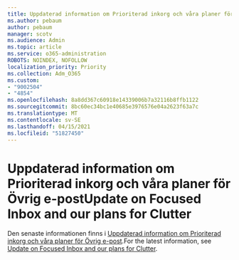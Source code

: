 ```yaml
---
title: Uppdaterad information om Prioriterad inkorg och våra planer för Övrig e-post
ms.author: pebaum
author: pebaum
manager: scotv
ms.audience: Admin
ms.topic: article
ms.service: o365-administration
ROBOTS: NOINDEX, NOFOLLOW
localization_priority: Priority
ms.collection: Adm_O365
ms.custom:
- "9002504"
- "4854"
ms.openlocfilehash: 8a8dd367c60918e14339006b7a32116b8ffb1122
ms.sourcegitcommit: 8bc60ec34bc1e40685e3976576e04a2623f63a7c
ms.translationtype: MT
ms.contentlocale: sv-SE
ms.lasthandoff: 04/15/2021
ms.locfileid: "51827450"
---
```

# <a name="update-on-focused-inbox-and-our-plans-for-clutter"></a><span data-ttu-id="097bd-102">Uppdaterad information om Prioriterad inkorg och våra planer för Övrig e-post</span><span class="sxs-lookup"><span data-stu-id="097bd-102">Update on Focused Inbox and our plans for Clutter</span></span>

<span data-ttu-id="097bd-103">Den senaste informationen finns i [Uppdaterad information om Prioriterad inkorg och våra planer för Övrig e-post](https://techcommunity.microsoft.com/t5/outlook-blog/update-on-focused-inbox-and-our-plans-for-clutter/ba-p/136448).</span><span class="sxs-lookup"><span data-stu-id="097bd-103">For the latest information, see [Update on Focused Inbox and our plans for Clutter](https://techcommunity.microsoft.com/t5/outlook-blog/update-on-focused-inbox-and-our-plans-for-clutter/ba-p/136448).</span></span>
